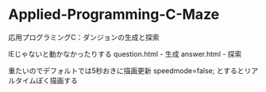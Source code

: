 Applied-Programming-C-Maze
==========================

応用プログラミングC：ダンジョンの生成と探索

IEじゃないと動かなかったりする
question.html - 生成
answer.html - 探索

重たいのでデフォルトでは5秒おきに描画更新
speedmode=false;
とするとリアルタイムぽく描画する
